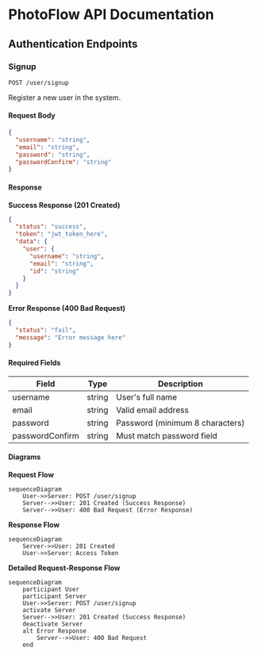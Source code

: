# PhotoFlow API Documentation

## Authentication Endpoints

### Signup

`POST /user/signup`

Register a new user in the system.

#### Request Body

```json
{
  "username": "string",
  "email": "string",
  "password": "string",
  "passwordConfirm": "string"
}
```

#### Response

**Success Response (201 Created)**

```json
{
  "status": "success",
  "token": "jwt_token_here",
  "data": {
    "user": {
      "username": "string",
      "email": "string",
      "id": "string"
    }
  }
}
```

**Error Response (400 Bad Request)**

```json
{
  "status": "fail",
  "message": "Error message here"
}
```

#### Required Fields

| Field           | Type   | Description                     |
| --------------- | ------ | ------------------------------- |
| username        | string | User's full name                |
| email           | string | Valid email address             |
| password        | string | Password (minimum 8 characters) |
| passwordConfirm | string | Must match password field       |

#### Diagrams

**Request Flow**

```mermaid
sequenceDiagram
    User->>Server: POST /user/signup
    Server-->>User: 201 Created (Success Response)
    Server-->>User: 400 Bad Request (Error Response)
```

**Response Flow**

```mermaid
sequenceDiagram
    Server->>User: 201 Created
    User->>Server: Access Token
```

**Detailed Request-Response Flow**

```mermaid
sequenceDiagram
    participant User
    participant Server
    User->>Server: POST /user/signup
    activate Server
    Server-->>User: 201 Created (Success Response)
    deactivate Server
    alt Error Response
        Server-->>User: 400 Bad Request
    end
```

